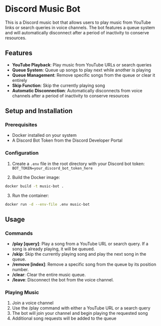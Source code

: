 # Discord Music Bot

This is a Discord music bot that allows users to play music from YouTube links or search queries in voice channels. The bot features a queue system and will automatically disconnect after a period of inactivity to conserve resources.

## Features

- **YouTube Playback**: Play music from YouTube URLs or search queries
- **Queue System**: Queue up songs to play next while another is playing
- **Queue Management**: Remove specific songs from the queue or clear it entirely
- **Skip Function**: Skip the currently playing song
- **Automatic Disconnection**: Automatically disconnects from voice channels after a period of inactivity to conserve resources

## Setup and Installation

### Prerequisites

- Docker installed on your system
- A Discord Bot Token from the Discord Developer Portal

### Configuration

1. Create a `.env` file in the root directory with your Discord bot token:
`BOT_TOKEN=your_discord_bot_token_here`

2. Build the Docker image:
```bash
docker build -t music-bot .
```

3. Run the container:
```bash
docker run -d --env-file .env music-bot
```

## Usage

### Commands
- **/play [query]**: Play a song from a YouTube URL or search query. If a song is already playing, it will be queued.
- **/skip**: Skip the currently playing song and play the next song in the queue.
- **/remove [index]**: Remove a specific song from the queue by its position number.
- **/clear**: Clear the entire music queue.
- **/leave**: Disconnect the bot from the voice channel.

### Playing Music
1. Join a voice channel
2. Use the /play command with either a YouTube URL or a search query
3. The bot will join your channel and begin playing the requested song
4. Additional song requests will be added to the queue
